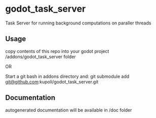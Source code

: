 # godot_task_server
Task Server for running background computations on paraller threads

## Usage
copy contents of this repo into your godot project /addons/godot_task_server folder

OR

Start a git bash in addons directory and:
git submodule add git@github.com:kupoli/godot_task_server.git

## Documentation

autogenerated documentation will be available in /doc folder
